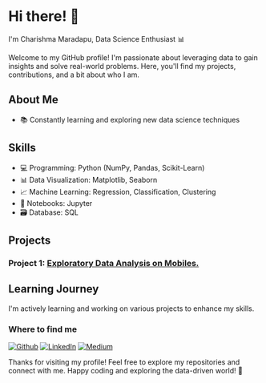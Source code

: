 # Hi there! 👋 
I'm Charishma Maradapu, 
Data Science Enthusiast 📊

Welcome to my GitHub profile! I'm passionate about leveraging data to gain insights and solve real-world problems. Here, you'll find my projects, contributions, and a bit about who I am.

## About Me
- 📚 Constantly learning and exploring new data science techniques

## Skills

- 💻 Programming: Python (NumPy, Pandas, Scikit-Learn)
- 📊 Data Visualization: Matplotlib, Seaborn
- 📈 Machine Learning: Regression, Classification, Clustering
- 📓 Notebooks: Jupyter
- 🗃️ Database: SQL

## Projects


### Project 1: [Exploratory Data Analysis on Mobiles.](https://github.com/Maradapucharishma/Mobile-EDA-Project)


## Learning Journey

I'm actively learning and working on various projects to enhance my skills.


<h3>Where to find me</h3>
<p><a href="https://github.com/Maradapucharishma" target="_blank"><img alt="Github" src="https://img.shields.io/badge/GitHub-%2312100E.svg?&style=for-the-badge&logo=Github&logoColor=white" /></a> 
<a href="www.linkedin.com/in/charishma-maradapu" target="_blank"><img alt="LinkedIn" src="https://img.shields.io/badge/linkedin-%230077B5.svg?&style=for-the-badge&logo=linkedin&logoColor=white" /></a> 
<a href="https://medium.com/@th.guibert" target="_blank"><img alt="Medium" src="https://img.shields.io/badge/medium-%2312100E.svg?&style=for-the-badge&logo=medium&logoColor=white" /></a>
</p>


Thanks for visiting my profile! Feel free to explore my repositories and connect with me.
Happy coding and exploring the data-driven world! 🚀
